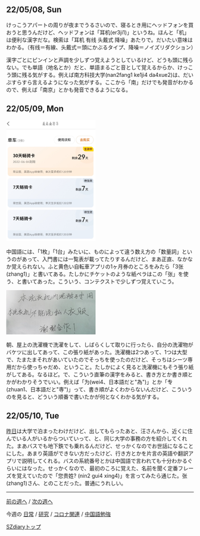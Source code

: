 ## 22/05/08, Sun

けっこうアパートの周りが夜までうるさいので、寝るとき用にヘッドフォンを買おうと思うんだけど、ヘッドフォンは「耳机(er3ji1)」というね。ほんと「机」は便利な漢字だな。検索は「耳机 有线 头戴式 降噪」あたりで。だいたい意味はわかる。（有线＝有線、头戴式＝頭にかぶるタイプ、降噪＝ノイズリダクション）

漢字ごとにピンインと声調を少しずつ覚えようとしているけど、どうも頭に残らない。でも単語（地名とか）だと、単語まるごと音として覚えるからか、けっこう頭に残る気がする。例えば南方科技大学(nan2fang1 ke1ji4 da4xue2)は、だいぶすらすら言えるようになった気がする。ここから「南」だけでも発音がわかるので、例えば「南京」とかも発音できるようになる。


## 22/05/09, Mon

<img src="https://github.com/akita11/SZdiary/blob/main/diary/photo/2022-05-07_20.32.29.jpg" width="240px">

中国語には、「1枚」「1台」みたいに、ものによって違う数え方の「数量詞」というのがあって、入門書には一覧表が載ってたりするんだけど、まあ正直、なかなか覚えられない。ふと黄色い自転車アプリの1ヶ月券のところをみたら「3张(zhang1)」と書いてある。たしかにチケットのような紙ペラはこの「张」を使う、と書いてあった。こういう、コンテクストで少しずつ覚えていこう。

<img src="https://github.com/akita11/SZdiary/blob/main/diary/photo/2022-05-09_08.45.31.jpg" width="240px">

朝、屋上の洗濯機で洗濯をして、しばらくして取りに行ったら、自分の洗濯物がバケツに出してあって、この張り紙があった。洗濯機は2つあって、1つは大型で、たまたまそれがあいていたのでそっちを使ったのだけど、そっちはシーツ専用だから使っちゃだめ、ということ。たしかによく見ると洗濯機にもそう張り紙がしてある。なるほど。で、こういう直筆の漢字をみると、書き方とか書き順とかがわかりそうでいい。例えば「为(wei4、日本語だと"為")」とか「专(zhuan1、日本語だと"専")」って、書き順がよくわからないんだけど、こういうのを見ると、どういう順番で書いたかが何となくわかる気がする。


## 22/05/10, Tue

[昨日](https://github.com/akita11/SZdiary/blob/main/diary/covid19/2205-2.md#220509-mon)は大学で泊まったわけだけど、出してもらったあと、汪さんから、近くに住んでいる人がいるからついていって、と、同じ大学の事務の方を紹介してくれた。まあバスでも地下鉄でも乗れるんだけど、せっかくなのでお世話になることにした。あまり英語ができない方だったけど、行き方とかを片言の英語や翻訳アプリで説明してくれる。バスの系統番号とかは中国語で言われても十分わかるぐらいにはなった。せっかくなので、最初のころに覚えた、名前を聞く定番フレーズを覚えていたので「您贵姓? (nin2 gui4 xing4)」を言ってみたら通じた。张(zhang1)さん、とのことだった。普通にうれしい。


***

[前の週へ](2205-1.md) /
[次の週へ](2205-3.md)

今週の
[日常](../diary/2205-2.md) /
[研究](../research/2205-2.md) /
[コロナ関連](../covid19/2205-2.md) / 
[中国語勉強](../chinese/2205-2.md)

[SZdiaryトップ](../../README.md)
